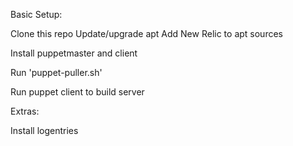 Basic Setup:


Clone this repo
Update/upgrade apt
Add New Relic to apt sources

Install puppetmaster and client

Run 'puppet-puller.sh'

Run puppet client to build server

Extras:


Install logentries
